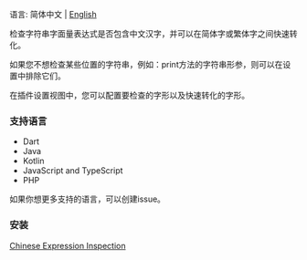 语言: 简体中文 | [English](./README.md)

检查字符串字面量表达式是否包含中文汉字，并可以在简体字或繁体字之间快速转化。

如果您不想检查某些位置的字符串，例如：print方法的字符串形参，则可以在设置中排除它们。

在插件设置视图中，您可以配置要检查的字形以及快速转化的字形。

### 支持语言
- Dart
- Java
- Kotlin
- JavaScript and TypeScript
- PHP

如果你想更多支持的语言，可以创建issue。

### 安装
[Chinese Expression Inspection](https://plugins.jetbrains.com/plugin/26834-chinese-expression-inspection)